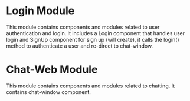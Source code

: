# Login Module

This module contains components and modules related to user authentication and login. It includes a Login component that handles user login and SignUp component for sign up (will create), it calls the login() method to authenticate a user and re-direct to chat-window.

# Chat-Web Module

This module contains components and modules related to chatting. It contains chat-window component.
